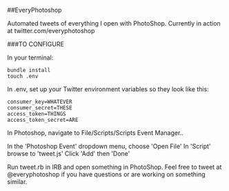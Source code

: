 ##EveryPhotoshop

Automated tweets of everything I open with PhotoShop. Currently in action at twitter.com/everyphotoshop

###TO CONFIGURE

In your terminal:

```
bundle install
touch .env
```

In .env, set up your Twitter environment variables so they look like this:
```
consumer_key=WHATEVER
consumer_secret=THESE
access_token=THINGS
access_token_secret=ARE
```

In Photoshop, navigate to File/Scripts/Scripts Event Manager..

In the 'Photoshop Event' dropdown menu, choose 'Open File'
In 'Script' browse to 'tweet.js'
Click 'Add' then 'Done'

Run tweet.rb in IRB and open something in PhotoShop. Feel free to tweet at @everyphotoshop if you have questions or are working on something similar.